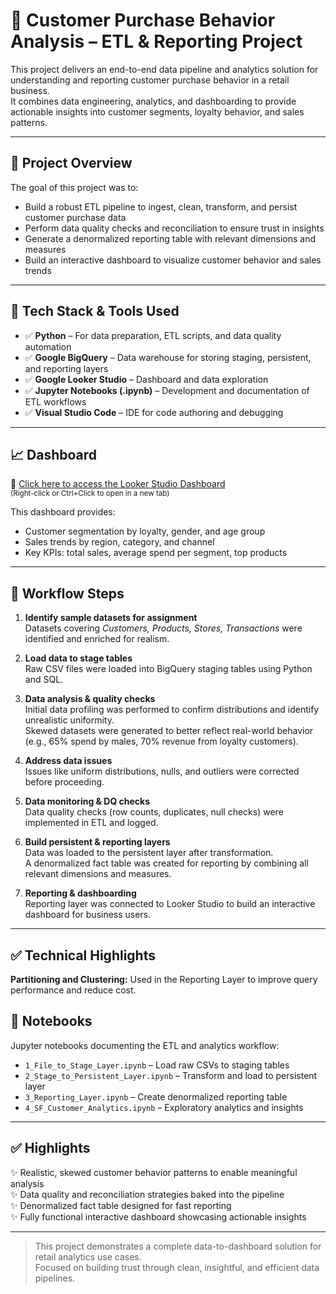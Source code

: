 
# 🛒 Customer Purchase Behavior Analysis – ETL & Reporting Project

This project delivers an end-to-end data pipeline and analytics solution for understanding and reporting customer purchase behavior in a retail business.  
It combines data engineering, analytics, and dashboarding to provide actionable insights into customer segments, loyalty behavior, and sales patterns.

---

## 🚀 Project Overview

The goal of this project was to:

- Build a robust ETL pipeline to ingest, clean, transform, and persist customer purchase data  
- Perform data quality checks and reconciliation to ensure trust in insights  
- Generate a denormalized reporting table with relevant dimensions and measures  
- Build an interactive dashboard to visualize customer behavior and sales trends  

---

## 🧰 Tech Stack & Tools Used

- ✅ **Python** – For data preparation, ETL scripts, and data quality automation  
- ✅ **Google BigQuery** – Data warehouse for storing staging, persistent, and reporting layers  
- ✅ **Google Looker Studio** – Dashboard and data exploration  
- ✅ **Jupyter Notebooks (.ipynb)** – Development and documentation of ETL workflows  
- ✅ **Visual Studio Code** – IDE for code authoring and debugging  

---

## 📈 Dashboard

🔗 [Click here to access the Looker Studio Dashboard](https://lookerstudio.google.com/reporting/f308f1ef-97bf-4173-8854-cf38d6772227/page/ZwWRF)  
<sub>(Right-click or Ctrl+Click to open in a new tab)</sub>



This dashboard provides:

- Customer segmentation by loyalty, gender, and age group  
- Sales trends by region, category, and channel  
- Key KPIs: total sales, average spend per segment, top products  

---

## 📂 Workflow Steps

1. **Identify sample datasets for assignment**  
   Datasets covering *Customers, Products, Stores, Transactions* were identified and enriched for realism.

2. **Load data to stage tables**  
   Raw CSV files were loaded into BigQuery staging tables using Python and SQL.

3. **Data analysis & quality checks**  
   Initial data profiling was performed to confirm distributions and identify unrealistic uniformity.  
   Skewed datasets were generated to better reflect real-world behavior (e.g., 65% spend by males, 70% revenue from loyalty customers).

4. **Address data issues**  
   Issues like uniform distributions, nulls, and outliers were corrected before proceeding.

5. **Data monitoring & DQ checks**  
   Data quality checks (row counts, duplicates, null checks) were implemented in ETL and logged.

6. **Build persistent & reporting layers**  
   Data was loaded to the persistent layer after transformation.  
   A denormalized fact table was created for reporting by combining all relevant dimensions and measures.

7. **Reporting & dashboarding**  
   Reporting layer was connected to Looker Studio to build an interactive dashboard for business users.

---
## ✅ Technical Highlights
   **Partitioning and Clustering:**
   Used in the Reporting Layer to improve query performance and reduce cost.

## 📒 Notebooks

Jupyter notebooks documenting the ETL and analytics workflow:

- `1_File_to_Stage_Layer.ipynb` – Load raw CSVs to staging tables  
- `2_Stage_to_Persistent_Layer.ipynb` – Transform and load to persistent layer  
- `3_Reporting_Layer.ipynb` – Create denormalized reporting table  
- `4_SF_Customer_Analytics.ipynb` – Exploratory analytics and insights  

---

## ✅ Highlights

✨ Realistic, skewed customer behavior patterns to enable meaningful analysis  
✨ Data quality and reconciliation strategies baked into the pipeline  
✨ Denormalized fact table designed for fast reporting  
✨ Fully functional interactive dashboard showcasing actionable insights  

---

> This project demonstrates a complete data-to-dashboard solution for retail analytics use cases.  
> Focused on building trust through clean, insightful, and efficient data pipelines.
